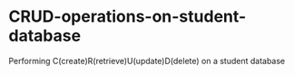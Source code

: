 # CRUD-operations-on-student-database
Performing C(create)R(retrieve)U(update)D(delete) on a student database
